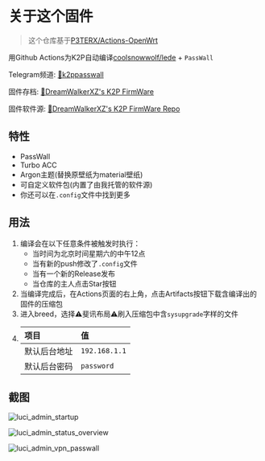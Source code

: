 # 关于这个固件

> 这个仓库基于[P3TERX/Actions-OpenWrt](https://github.com/P3TERX/Actions-OpenWrt)

用Github Actions为K2P自动编译[coolsnowwolf/lede](https://github.com/coolsnowwolf/lede) + `PassWall`

Telegram频道: [🚀k2ppasswall](https://t.me/k2ppasswall)

固件存档: [🚀DreamWalkerXZ's K2P FirmWare](https://k2p.dreamwalkerxz.ski/)

固件软件源: [🚀DreamWalkerXZ's K2P FirmWare Repo](https://k2p-repo.dreamwalkerxz.ski/)

## 特性

* PassWall
* Turbo ACC
* Argon主题\(替换原壁纸为material壁纸\)
* 可自定义软件包\(内置了由我托管的软件源\)
* 你还可以在`.config`文件中找到更多

## 用法

1. 编译会在以下任意条件被触发时执行：
   * 当时间为北京时间星期六的中午12点
   * 当有新的push修改了`.config`文件
   * 当有一个新的Release发布
   * 当仓库的主人点击Star按钮
2. 当编译完成后，在Actions页面的右上角，点击Artifacts按钮下载含编译出的固件的压缩包
3. 进入breed，选择⚠️斐讯布局⚠️刷入压缩包中含`sysupgrade`字样的文件
4. | 项目 | 值 |
   | :--- | :--- |
   | 默认后台地址 | `192.168.1.1` |
   | 默认后台密码 | `password` |

## 截图

![luci\_admin\_startup](https://i.loli.net/2020/04/26/1VbCRDQelrqWnGd.png)

![luci\_admin\_status\_overview](https://i.loli.net/2020/04/26/6TCfqUzPX9aLjyk.png)

![luci\_admin\_vpn\_passwall](https://i.loli.net/2020/04/26/PSBUohxAJr16tQF.png)

